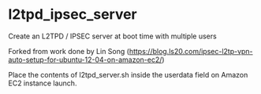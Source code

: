 l2tpd_ipsec_server
==================

Create an L2TPD / IPSEC server at boot time with multiple users

Forked from work done by Lin Song (https://blog.ls20.com/ipsec-l2tp-vpn-auto-setup-for-ubuntu-12-04-on-amazon-ec2/)

Place the contents of l2tpd_server.sh inside the userdata field on Amazon EC2 instance launch.
